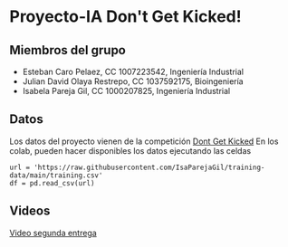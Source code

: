 # Proyecto-IA Don't Get Kicked!

## Miembros del grupo
- Esteban Caro Pelaez, CC 1007223542, Ingeniería Industrial
- Julian David Olaya Restrepo, CC 1037592175, Bioingeniería 
- Isabela Pareja Gil, CC 1000207825, Ingeniería Industrial

## Datos
Los datos del proyecto vienen de la competición [Dont Get Kicked](https://www.kaggle.com/competitions/DontGetKicked/overview)
En los colab, pueden hacer disponibles los datos ejecutando las celdas 
```
url = 'https://raw.githubusercontent.com/IsaParejaGil/training-data/main/training.csv'
df = pd.read_csv(url)
```

## Videos
[Video segunda entrega](https://youtu.be/G1pKKKqYmNY)

